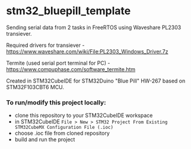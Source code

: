 # stm32_bluepill_template

Sending serial data from 2 tasks in FreeRTOS using Waveshare PL2303 transiever.

Required drivers for transiever - https://www.waveshare.com/wiki/File:PL2303_Windows_Driver.7z 

Termite (used serial port terminal for PC) - https://www.compuphase.com/software_termite.htm

Created in STM32CubeIDE for STM32Duino "Blue Pill" HW-267 based on STM32F103CBT6 MCU. 

### To run/modify this project locally:

* clone this repository to your STM32CubeIDE workspace
* in STM32CubeIDE `File > New > STM32 Project From Existing STM32CubeMX Configuration File (.ioc)`
* choose .ioc file from cloned repository
* build and run the project